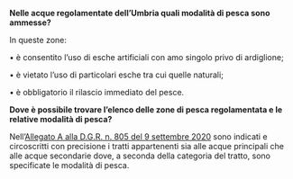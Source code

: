 **Nelle acque regolamentate dell’Umbria quali modalità di pesca sono ammesse?**

In queste zone:

•	è consentito l’uso di esche artificiali con amo singolo privo di ardiglione;

•	è vietato l’uso di particolari esche tra cui quelle naturali;

•	è obbligatorio il rilascio immediato del pesce.

**Dove è possibile trovare l’elenco delle zone di pesca regolamentata e le relative modalità di pesca?**

Nell’[Allegato A alla D.G.R. n. 805 del 9 settembre 2020](https://www.regione.umbria.it/documents/18/7496821/ZONE+DI+PESCA+A+REGOLAMENTO+SPECIFICO/8a2384af-d147-4a0c-950e-71e3e47a8ad2) sono indicati e circoscritti con precisione i tratti appartenenti sia alle acque principali che alle acque secondarie dove, a seconda della categoria del tratto, sono specificate le modalità di pesca.
